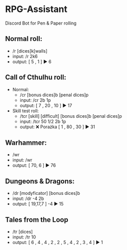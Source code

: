# RPG-Assistant
Discord Bot for Pen &amp; Paper rolling

Normal roll: 
  -
 -  /r [dices]k[walls]
 -  input:  /r 2k6
 -  output: [ 5 , 1 ]   :arrow_forward:   6 

Call of Cthulhu roll:
  -
  - Normal:
    - /cr [bonus dices]b [penal dices]p
    - input: /cr 2b 1p 
    - output: [ 7 , 20 , 10 ]   :arrow_forward:   17 
  - Skill test roll:
    - /tcr [skill] [difficult] [bonus dices]b [penal dices]p
    - input: /tcr 50 1/2 2b 1p
    - output: :x: Porażka    [ 1 , 80 , 30 ]   :arrow_forward:   31
    
Warhammer:
  - 
  - /wr
  - input: /wr
  - output: [ 70, 6 ]   :arrow_forward:   76 

Dungeons & Dragons:
-
  - /dr [modyficator] [bonus dices]b
  - input: /dr -4 2b
  - output: [ 19,17,7 ] -4  :arrow_forward:   15 

Tales from the Loop
-
  - /tr [dices]
  - input: /tr 10
  - output: [ 6 , 4 , 4 , 2 , 2 , 5 , 4 , 2 , 3 , 4 ]  :arrow_forward:   1
